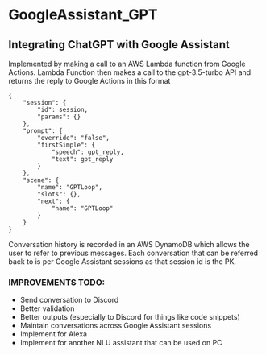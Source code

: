 # GoogleAssistant_GPT
## Integrating ChatGPT with Google Assistant ##

Implemented by making a call to an AWS Lambda function from Google Actions.
Lambda Function then makes a call to the gpt-3.5-turbo API and returns the reply to Google Actions in this format
```
{
    "session": {
        "id": session,
        "params": {}
    },
    "prompt": {
        "override": "false",
        "firstSimple": {
            "speech": gpt_reply,
            "text": gpt_reply
        }
    },
    "scene": {
        "name": "GPTLoop",
        "slots": {},
        "next": {
            "name": "GPTLoop"
        }
    }
}
```

Conversation history is recorded in an AWS DynamoDB which allows the user to refer to previous messages.
Each conversation that can be referred back to is per Google Assistant sessions as that session id is the PK.


### IMPROVEMENTS TODO: ###
* Send conversation to Discord
* Better validation
* Better outputs (especially to Discord for things like code snippets)
* Maintain conversations across Google Assistant sessions
* Implement for Alexa
* Implement for another NLU assistant that can be used on PC
